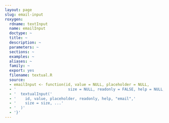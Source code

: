 ```yaml
---
layout: page
slug: email-input
roxygen:
  rdname: textInput
  name: emailInput
  doctype: ~
  title: ~
  description: ~
  parameters: ~
  sections: ~
  examples: ~
  aliases: ~
  family: ~
  export: yes
  filename: textual.R
  source:
  - emailInput <- function(id, value = NULL, placeholder = NULL,
  - '                       size = NULL, readonly = FALSE, help = NULL, ...) {'
  - '  textualInput('
  - '    id, value, placeholder, readonly, help, "email",'
  - '    size = size, ...'
  - '  )'
  - '}'
---
```

